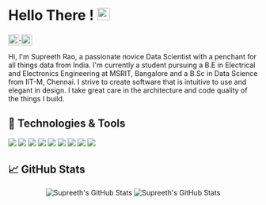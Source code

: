# Hello There ! <img src="https://media.giphy.com/media/hvRJCLFzcasrR4ia7z/giphy.gif" width="25px">

<a href="https://www.kaggle.com/supreethrao">
  <img align="middle" alt="Supreeth's Kaggle" width="22px" src="https://storage.scolary.com/storage/file/public/71b68248-ba0a-4b26-b15f-0c77cdf341cd.svg" />
</a>
<a href="https://www.linkedin.com/in/supreeth-rao/">
  <img align="middle" alt="Supreeth's LinkedIN" width="22px" src="https://raw.githubusercontent.com/peterthehan/peterthehan/master/assets/linkedin.svg" />
</a>
  
  
Hi, I'm Supreeth Rao, a passionate novice Data Scientist with a penchant for all things data from India. I'm currently a student pursuing a B.E in Electrical and Electronics Engineering at MSRIT, Bangalore and a B.Sc in Data Science from IIT-M, Chennai. I strive to create software that is intuitive to use and elegant in design. I take great care in the architecture and code quality of  the things I build.



## 🔧 Technologies & Tools

![](https://img.shields.io/badge/OS-MacOS-informational?style=flat&logo=macOS&&color=9566BF)
![](https://img.shields.io/badge/Editor-PyCharm-informational?style=flat&logo=PyCharm&color=9566BF)
![](https://img.shields.io/badge/Code-Python-informational?style=flat&logo=python&color=9566BF)
![](https://img.shields.io/badge/Code-Java-informational?style=flat&logo=Java&color=9566BF)
![](https://img.shields.io/badge/Code-C-informational?style=flat&logo=C&color=9566BF)
![](https://img.shields.io/badge/Shell-Bash-informational?style=flat&logo=gnu-bash&color=9566BF)
![](https://img.shields.io/badge/Libraries-TensorFlow-informational?style=flat&logo=tensorflow&color=9566BF)
![](https://img.shields.io/badge/Libraries-OpenCV-informational?style=flat&logo=opencv&color=9566BF)
![](https://img.shields.io/badge/Tools-Docker-informational?style=flat&logo=docker&color=9566BF)

## :chart_with_upwards_trend: GitHub Stats
<p align="center">
  <img src="https://github-readme-stats.vercel.app/api/top-langs/?username=SupreethRao99&count_private=true&hide=issues&show_icons=true&theme=nightowl" alt="Supreeth's GitHub Stats" /> 
  <img src="https://github-readme-stats.vercel.app/api/?username=SupreethRao99&count_private=true&hide=issues&show_icons=true&include_all_commits=true&theme=nightowl" alt="Supreeth's GitHub Stats " />
</p>

  
